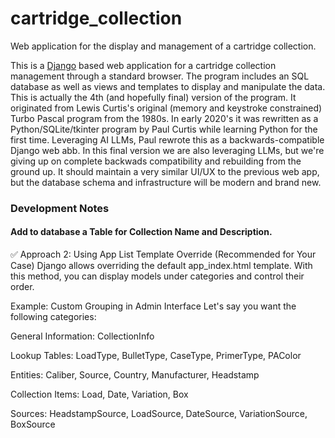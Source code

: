 # cartridge_collection
Web application for the display and management of a cartridge collection.

This is a [Django](https://www.djangoproject.com/) based web application for a cartridge collection management through a standard browser. The program includes an SQL database as well as views and templates to display and manipulate the data.  This is actually the 4th (and hopefully final) version of the program.  It originated from Lewis Curtis's original (memory and keystroke constrained) Turbo Pascal program from the 1980s.  In early 2020's it was rewritten as a Python/SQLite/tkinter program by Paul Curtis while learning Python for the first time.  Leveraging AI LLMs, Paul rewrote this as a backwards-compatible Django web abb.  In this final version we are also leveraging LLMs, but we're giving up on complete backwads compatibility and rebuilding from the ground up.  It should maintain a very similar UI/UX to the previous web app, but the database schema and infrastructure will be modern and brand new.

### Development Notes

#### Add to database a Table for Collection Name and Description. 
✅ Approach 2: Using App List Template Override (Recommended for Your Case)
Django allows overriding the default app_index.html template. With this method, you can display models under categories and control their order.

Example: Custom Grouping in Admin Interface
Let's say you want the following categories:

General Information: CollectionInfo

Lookup Tables: LoadType, BulletType, CaseType, PrimerType, PAColor

Entities: Caliber, Source, Country, Manufacturer, Headstamp

Collection Items: Load, Date, Variation, Box

Sources: HeadstampSource, LoadSource, DateSource, VariationSource, BoxSource

